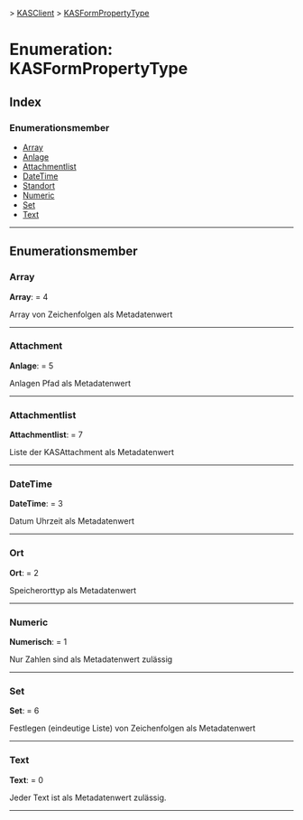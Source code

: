 [](../README.md) > [KASClient](../modules/kasclient.md) > [KASFormPropertyType](../enums/kasclient.kasformpropertytype.md)

# <a name="enumeration-kasformpropertytype"></a>Enumeration: KASFormPropertyType

## <a name="index"></a>Index 

### <a name="enumeration-members"></a>Enumerationsmember

* [Array](kasclient.kasformpropertytype.md#array)
* [Anlage](kasclient.kasformpropertytype.md#attachment)
* [Attachmentlist](kasclient.kasformpropertytype.md#attachmentlist)
* [DateTime](kasclient.kasformpropertytype.md#datetime)
* [Standort](kasclient.kasformpropertytype.md#location)
* [Numeric](kasclient.kasformpropertytype.md#numeric)
* [Set](kasclient.kasformpropertytype.md#set)
* [Text](kasclient.kasformpropertytype.md#text)

---

## <a name="enumeration-members"></a>Enumerationsmember

<a id="array"></a>

###  <a name="array"></a>Array

**Array**: = 4

Array von Zeichenfolgen als Metadatenwert

___

<a id="attachment"></a>

###  <a name="attachment"></a>Attachment

**Anlage**: = 5

Anlagen Pfad als Metadatenwert

___

<a id="attachmentlist"></a>

###  <a name="attachmentlist"></a>Attachmentlist

**Attachmentlist**: = 7

Liste der KASAttachment als Metadatenwert

___

<a id="datetime"></a>

###  <a name="datetime"></a>DateTime

**DateTime**: = 3

Datum Uhrzeit als Metadatenwert

___

<a id="location"></a>

###  <a name="location"></a>Ort

**Ort**: = 2

Speicherorttyp als Metadatenwert

___

<a id="numeric"></a>

###  <a name="numeric"></a>Numeric

**Numerisch**: = 1

Nur Zahlen sind als Metadatenwert zulässig

___

<a id="set"></a>

###  <a name="set"></a>Set

**Set**: = 6

Festlegen (eindeutige Liste) von Zeichenfolgen als Metadatenwert

___

<a id="text"></a>

###  <a name="text"></a>Text

**Text**: = 0

Jeder Text ist als Metadatenwert zulässig.

___

